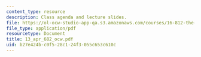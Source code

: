 ```yaml
---
content_type: resource
description: Class agenda and lecture slides.
file: https://ol-ocw-studio-app-qa.s3.amazonaws.com/courses/16-812-the-aerospace-industry-spring-2004/b27e424bc0f528c124f3055c653c610c_13_apr_682_ocw.pdf
file_type: application/pdf
resourcetype: Document
title: 13_apr_682_ocw.pdf
uid: b27e424b-c0f5-28c1-24f3-055c653c610c
---
```


